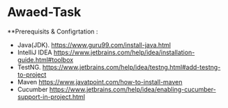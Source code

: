 # Awaed-Task

**Prerequisits & Configrtation :
  - Java(JDK). https://www.guru99.com/install-java.html
  - IntelliJ IDEA https://www.jetbrains.com/help/idea/installation-guide.html#toolbox
  - TestNG. https://www.jetbrains.com/help/idea/testng.html#add-testng-to-project
  - Maven https://www.javatpoint.com/how-to-install-maven
  - Cucumber https://www.jetbrains.com/help/idea/enabling-cucumber-support-in-project.html
